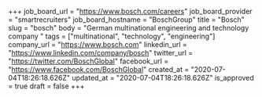 +++
job_board_url = "https://www.bosch.com/careers"
job_board_provider = "smartrecruiters"
job_board_hostname = "BoschGroup"
title = "Bosch"
slug = "bosch"
body = "German multinational engineering and technology company "
tags = ["multinational", "technology", "engineering"]
company_url = "https://www.bosch.com"
linkedin_url = "https://www.linkedin.com/company/bosch"
twitter_url = "https://twitter.com/BoschGlobal"
facebook_url = "https://www.facebook.com/BoschGlobal"
created_at = "2020-07-04T18:26:18.626Z"
updated_at = "2020-07-04T18:26:18.626Z"
is_approved = true
draft = false
+++
